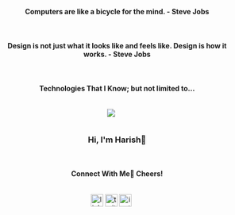 ### 
<!--h2 without bottom border-->
<div id="user-content-toc">
  <ul align="center">
    <summary><h4 style="display: inline-block">Computers are like a bicycle for the mind. - Steve Jobs</h4></summary>
  </ul>
</div>
<div id="user-content-toc">
  <ul align="center">
    <summary><h4 style="display: inline-block">Design is not just what it looks like and feels like. Design is how it works. - Steve Jobs</h4></summary>
  </ul>
</div>
<!--h1 without bottom border-->
<div id="user-content-toc">
  <ul align="center">
    <summary><h4 style="display: inline-block">Technologies That I Know; but not limited to...</h4></summary>
  </ul>
</div>
<!--tech stack icons-->
<p align="center">
  <a href="https://skillicons.dev">
    <img src="https://skillicons.dev/icons?i=java,js,python,go,git,aws,go,kubernetes,docker,flask,github,html,css,bootstrap,linux,md,mongodb,mysql,nodejs,postman,react,eclipse,vscode,idea,goland&perline=8" />
  </a>
</p>


<!--Intro start-->
<!--
- 🔭 I’m a developer working on **Go, React, Kubernetes, Docker**

- ☁️ I've keen interest in Cloud, UX and AI. I am curious to learn more and contributing to open source.

- ☁️ I'm a Certified Kubernetes Application Developer, and working towards **AWS certifications**

- 👨🏻‍💻 I like solving complex issues, even if they are not easy to reproduce.

- 💬 Ask me about **Go, Kubernetes, Design, SOLID Principles**.

- 📫 Feel free to reach me out **harish.oist@gmail.com**
-->
<!--Intro end-->
<div id="user-content-toc">
  <ul align="center">
    <summary><h3 style="display: inline-block">Hi, I'm Harish👋</h3></summary>
  </ul>
</div>
<!-- Connect with me -->
<!--h2 without bottom border-->
<div id="user-content-toc">
  <ul align="center">
    <summary><h4 style="display: inline-block">Connect With Me🤝 Cheers! </h4></summary>
  </ul>
</div>

<!--icons and links-->
<p align="center">
<a href="https://www.linkedin.com/in/hiyers/" target="blank"><img align="center" src="https://user-images.githubusercontent.com/88904952/234979284-68c11d7f-1acc-4f0c-ac78-044e1037d7b0.png" alt="linkedin" height="25" width="25" /></a>
<a href="https://twitter.com/iamharishiyer" target="blank"><img align="center" src="https://user-images.githubusercontent.com/88904952/234980676-61bfb021-ecc8-48f7-88e6-34c1b06c4a58.png" alt="twitter" height="25" width="25" /></a> 
<a href="https://www.instagram.com/iamharishiyer" target="blank"><img align="center" src="https://user-images.githubusercontent.com/88904952/234981169-2dd1e58f-4b7e-468c-8213-034ba62156c3.png" alt="instagram" height="25" width="25"/></a>
</p>

<!-- Last Updated: 12/2023 -->

